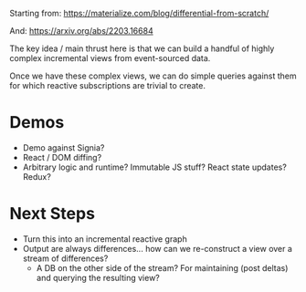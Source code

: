 Starting from: https://materialize.com/blog/differential-from-scratch/

And: https://arxiv.org/abs/2203.16684

The key idea / main thrust here is that we can build a handful of highly complex incremental views from event-sourced data.

Once we have these complex views, we can do simple queries against them for which reactive subscriptions are trivial to create.

# Demos

- Demo against Signia?
- React / DOM diffing?
- Arbitrary logic and runtime? Immutable JS stuff? React state updates? Redux?

# Next Steps

- Turn this into an incremental reactive graph
- Output are always differences... how can we re-construct a view over a stream of differences?
  - A DB on the other side of the stream? For maintaining (post deltas) and querying the resulting view?